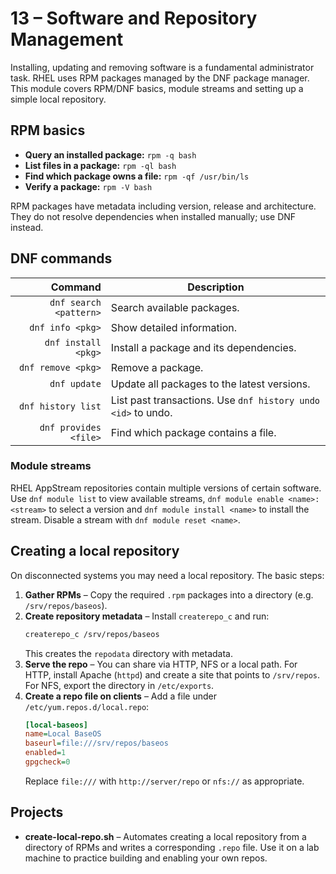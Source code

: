 # 13 – Software and Repository Management

Installing, updating and removing software is a fundamental administrator task.  RHEL uses RPM packages managed by the DNF package manager.  This module covers RPM/DNF basics, module streams and setting up a simple local repository.

## RPM basics

- **Query an installed package:** `rpm -q bash`
- **List files in a package:** `rpm -ql bash`
- **Find which package owns a file:** `rpm -qf /usr/bin/ls`
- **Verify a package:** `rpm -V bash`

RPM packages have metadata including version, release and architecture.  They do not resolve dependencies when installed manually; use DNF instead.

## DNF commands

| Command | Description |
|-------:|-------------|
| `dnf search <pattern>` | Search available packages. |
| `dnf info <pkg>` | Show detailed information. |
| `dnf install <pkg>` | Install a package and its dependencies. |
| `dnf remove <pkg>` | Remove a package. |
| `dnf update` | Update all packages to the latest versions. |
| `dnf history list` | List past transactions.  Use `dnf history undo <id>` to undo. |
| `dnf provides <file>` | Find which package contains a file. |

### Module streams

RHEL AppStream repositories contain multiple versions of certain software.  Use `dnf module list` to view available streams, `dnf module enable <name>:<stream>` to select a version and `dnf module install <name>` to install the stream.  Disable a stream with `dnf module reset <name>`.

## Creating a local repository

On disconnected systems you may need a local repository.  The basic steps:

1. **Gather RPMs** – Copy the required `.rpm` packages into a directory (e.g. `/srv/repos/baseos`).
2. **Create repository metadata** – Install `createrepo_c` and run:
   ```bash
   createrepo_c /srv/repos/baseos
   ```
   This creates the `repodata` directory with metadata.
3. **Serve the repo** – You can share via HTTP, NFS or a local path.  For HTTP, install Apache (`httpd`) and create a site that points to `/srv/repos`.  For NFS, export the directory in `/etc/exports`.
4. **Create a repo file on clients** – Add a file under `/etc/yum.repos.d/local.repo`:
   ```ini
   [local-baseos]
   name=Local BaseOS
   baseurl=file:///srv/repos/baseos
   enabled=1
   gpgcheck=0
   ```
   Replace `file:///` with `http://server/repo` or `nfs://` as appropriate.

## Projects

- **create-local-repo.sh** – Automates creating a local repository from a directory of RPMs and writes a corresponding `.repo` file.  Use it on a lab machine to practice building and enabling your own repos.